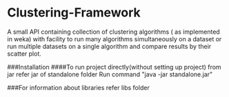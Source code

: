 # Clustering-Framework
A small API containing collection of clustering algorithms ( as implemented in weka) with facility to run many algorithms simultaneously on a dataset or run multiple datasets on a single algorithm and compare results by their scatter plot. <br />

###Installation
####To run project directly(without setting up project) from jar refer jar of standalone folder
 Run command "java -jar standalone.jar"
 
###For information about libraries refer libs folder
  
